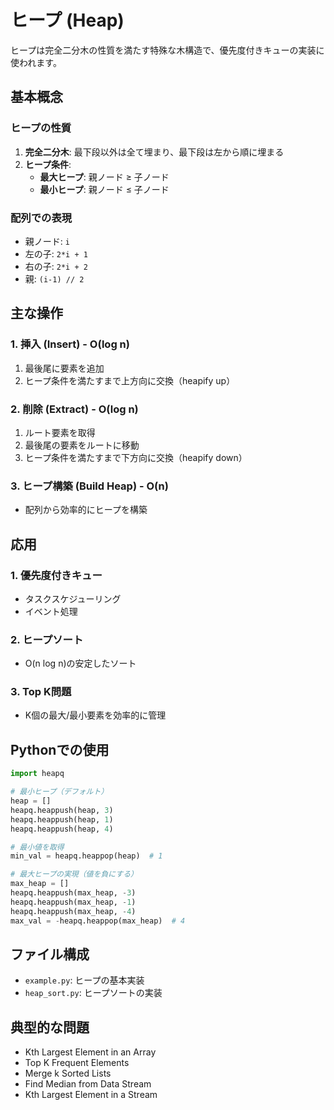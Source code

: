 # ヒープ (Heap)

ヒープは完全二分木の性質を満たす特殊な木構造で、優先度付きキューの実装に使われます。

## 基本概念

### ヒープの性質

1. **完全二分木**: 最下段以外は全て埋まり、最下段は左から順に埋まる
2. **ヒープ条件**:
   - **最大ヒープ**: 親ノード ≥ 子ノード
   - **最小ヒープ**: 親ノード ≤ 子ノード

### 配列での表現

- 親ノード: `i`
- 左の子: `2*i + 1`
- 右の子: `2*i + 2`
- 親: `(i-1) // 2`

## 主な操作

### 1. 挿入 (Insert) - O(log n)

1. 最後尾に要素を追加
2. ヒープ条件を満たすまで上方向に交換（heapify up）

### 2. 削除 (Extract) - O(log n)

1. ルート要素を取得
2. 最後尾の要素をルートに移動
3. ヒープ条件を満たすまで下方向に交換（heapify down）

### 3. ヒープ構築 (Build Heap) - O(n)

- 配列から効率的にヒープを構築

## 応用

### 1. 優先度付きキュー

- タスクスケジューリング
- イベント処理

### 2. ヒープソート

- O(n log n)の安定したソート

### 3. Top K問題

- K個の最大/最小要素を効率的に管理

## Pythonでの使用

```python
import heapq

# 最小ヒープ（デフォルト）
heap = []
heapq.heappush(heap, 3)
heapq.heappush(heap, 1)
heapq.heappush(heap, 4)

# 最小値を取得
min_val = heapq.heappop(heap)  # 1

# 最大ヒープの実現（値を負にする）
max_heap = []
heapq.heappush(max_heap, -3)
heapq.heappush(max_heap, -1)
heapq.heappush(max_heap, -4)
max_val = -heapq.heappop(max_heap)  # 4
```

## ファイル構成

- `example.py`: ヒープの基本実装
- `heap_sort.py`: ヒープソートの実装

## 典型的な問題

- Kth Largest Element in an Array
- Top K Frequent Elements
- Merge k Sorted Lists
- Find Median from Data Stream
- Kth Largest Element in a Stream
